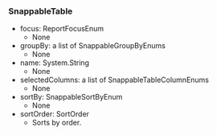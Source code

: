 ### SnappableTable
- focus: ReportFocusEnum
  - None
- groupBy: a list of SnappableGroupByEnums
  - None
- name: System.String
  - None
- selectedColumns: a list of SnappableTableColumnEnums
  - None
- sortBy: SnappableSortByEnum
  - None
- sortOrder: SortOrder
  - Sorts by order.
